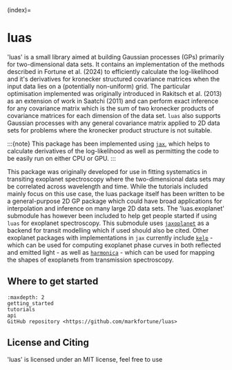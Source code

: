 (index)=

# luas

'luas' is a small library aimed at building Gaussian processes (GPs) primarily for two-dimensional data sets. It contains an implementation of the methods described in Fortune et al. (2024) to efficiently calculate the log-likelihood and it's derivatives for kronecker structured covariance matrices when the input data lies on a (potentially non-uniform) grid. The particular optimisation implemented was originally introduced in Rakitsch et al. (2013) as an extension of work in Saatchi (2011) and can perform exact inference for any covariance matrix which is the sum of two kronecker products of covariance matrices for each dimension of the data set. `luas` also supports Gaussian processes with any general covariance matrix applied to 2D data sets for problems where the kronecker product structure is not suitable.

:::{note}
This package has been implemented using [`jax`](https://github.com/google/jax), which helps to calculate derivatives of the log-likelihood as well as permitting the code to be easily run on either CPU or GPU.
:::

This package was originally developed for use in fitting systematics in transiting exoplanet spectroscopy where the two-dimensional data sets may be correlated across wavelength and time. While the tutorials included mainly focus on this use case, the luas package itself has been written to be a general-purpose 2D GP package which could have broad applications for interpolation and inference on many large 2D data sets. The 'luas.exoplanet' submodule has however been included to help get people started if using `luas` for exoplanet spectroscopy. This submodule uses [`jaxoplanet`](https://github.com/exoplanet-dev/jaxoplanet) as a backend for transit modelling which if used should also be cited. Other exoplanet packages with implementations in `jax` currently include [`kelp`](https://github.com/bmorris3/kelp) - which can be used for computing exoplanet phase curves in both reflected and emitted light - as well as [`harmonica`](https://github.com/DavoGrant/harmonica/tree/main) - which can be used for mapping the shapes of exoplanets from transmission spectroscopy.

## Where to get started

```{toctree}
:maxdepth: 2
getting_started
tutorials
api
GitHub repository <https://github.com/markfortune/luas>
```

## License and Citing

'luas' is licensed under an MIT license, feel free to use
